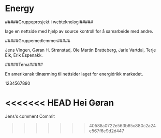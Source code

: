 ﻿Energy
======

#####Gruppeprosjekt i webteknologi#####

lage en nettside med hjelp av source kontroll for å samarbeide med andre.

#####Gruppemedlemmer#####

Jens Vingen, Gøran H. Strønstad, Ole Martin Bratteberg, Jarle Vartdal, Terje Eik, Erik Espenakk.

#####Tema#####

En amerikansk tilnærming til nettsider laget for energidrikk markedet. 


1234567890

<<<<<<< HEAD
Hei Gøran
=======

Jens's comment
Commit
>>>>>>> 40588a0722e563b85c880c2a24e567f6e9d2d447
